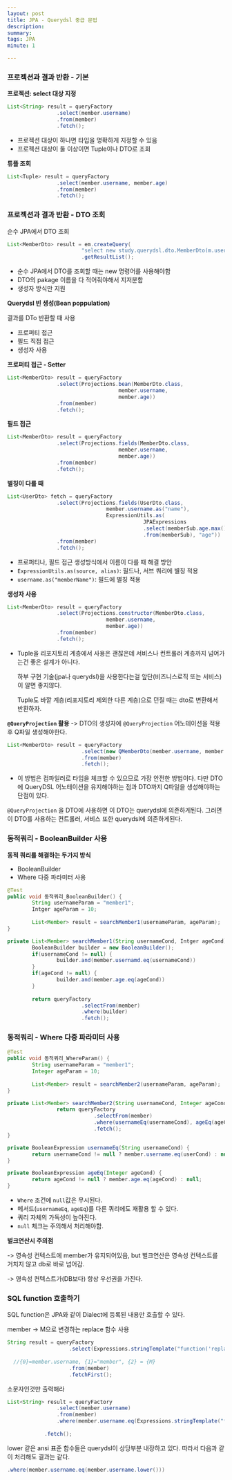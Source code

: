 ```yaml
---
layout: post
title: JPA - Querydsl 중급 문법
description: 
summary: 
tags: JPA
minute: 1

---
```




### 프로젝션과 결과 반환 - 기본

**프로젝션: select 대상 지정**

```java
List<String> result = queryFactory
				.select(member.username)
				.from(member)
				.fetch();
```

- 프로젝션 대상이 하나면 타입을 명확하게 지정할 수 있음
- 프로젝션 대상이 둘 이상이면 Tuple이나 DTO로 조회



**튜플 조회**

```java
List<Tuple> result = queryFactory
				.select(member.username, member.age)
				.from(member)
				.fetch();
```



### 프로젝션과 결과 반환 - DTO 조회

순수 JPA에서 DTO 조회

```java
List<MemberDto> result = em.createQuery(
						"select new study.querydsl.dto.MemberDto(m.username, m.age) from Member m", MemberDto.class)
						.getResultList();
```

- 순수 JPA에서 DTO를 조회할 때는 new 명령어를 사용해야함
- DTO의 pakage 이름을 다 적어줘야해서 지저분함
- 생성자 방식만 지원



**Querydsl 빈 생성(Bean poppulation)**

결과를 DTo 반환할 때 사용

- 프로퍼티 접근
- 필드 직접 접근
- 생성자 사용

**프로퍼티 접근 - Setter**

```java
List<MemberDto> result = queryFactory
				.select(Projections.bean(MemberDto.class,
									member.username,
									member.age))
				.from(member)
				.fetch();
```



**필드 접근**

```java
List<MemberDto> result = queryFactory
				.select(Projections.fields(MemberDto.class,
									member.username,
									member.age))
				.from(member)
				.fetch();
```



**별칭이 다를 때**

```java
List<UserDto> fetch = queryFactory
				.select(Projections.fields(UserDto.class,
								member.username.as("name"),
								ExpressionUtils.as(
											JPAExpressions
											.select(memberSub.age.max())
											.from(memberSub), "age"))
				.from(member)
				.fetch();
```

- 프로퍼티나, 필드 접근 생성방식에서 이름이 다를 때 해결 방안
- `ExpressionUtils.as(source, alias)`: 필드나, 서브 쿼리에 별칭 적용
- `username.as("memberName")`: 필드에 별칭 적용



**생성자 사용**

```java
List<MemberDto> result = queryFactory
				.select(Projections.constructor(MemberDto.class,
								member.username,
								member.age))
				.from(member)
				.fetch();
```



- Tuple을 리포지토리 계층에서 사용은 괜찮은데 서비스나 컨트롤러 계층까지 넘어가는건 좋은 설계가 아니다.

  하부 구현 기술(jpa나 querydsl)을 사용한다는걸 앞단(비즈니스로직 또는 서비스)이 알면 좋지않다.

  Tuple도 바깥 계층(리포지토리 제외한 다른 계층)으로 던질 때는 dto로 변환해서 반환하자.



**`@QueryProjection` 활용** -> DTO의 생성자에 `@QueryProjection` 어노테이션을 적용 후 Q파일 생성해야한다.

```java
List<MemberDto> result = queryFactory
						.select(new QMemberDto(member.username, member.age))
						.from(member)
						.fetch();
```



- 이 방법은 컴파일러로 타입을 체크할 수 있으므로 가장 안전한 방법이다. 다만 DTO에 QueryDSL 어노테이션을 유지해야하는 점과 DTO까지 Q파일을 생성해야하는 단점이 있다.

`@QueryProjection` 을 DTO에 사용하면 이 DTO는 querydsl에 의존하게된다. 그러면 이 DTO를 사용하는 컨트롤러, 서비스 또한 querydsl에 의존하게된다. 





### 동적쿼리 - BooleanBuilder 사용

**동적 쿼리를 해결하는 두가지 방식**

- BooleanBuilder
- Where 다중 파라미터 사용

```java
@Test
public void 동적쿼리_BooleanBuilder() {
		String usernameParam = "member1";
		Intger ageParam = 10;
		
		List<Member> result = searchMember1(usernameParam, ageParam);
}

private List<Member> searchMember1(String usernameCond, Intger ageCond) }
		BooleanBuilder builder = new BooleanBuilder();
		if(usernameCond != null) {
				builder.and(member.usernamd.eq(usernameCond))
		}
		if(ageCond != null) {
				builder.and(member.age.eq(ageCond))
		}
		
		return queryFactory
						.selectFrom(member)
						.where(builder)
						.fetch();
```



### 동적쿼리 - Where 다중 파라미터 사용

```java
@Test
public void 동적쿼리_WhereParam() {
		String usernameParam = "member1";
		Integer ageParam = 10;
		
		List<Member> result = searchMember2(usernameParam, ageParam);
}

private List<Member> searchMember2(String usernameCond, Integer ageCond) {
				return queryFactory
							.selectFrom(member)
							.where(usernameEq(usernameCond), ageEq(ageCond))
							.fetch();
}

private BooleanExpression usernameEq(String usernameCond) {
  		return usernameCond != null ? member.username.eq(userCond) : null;
}

private BooleanExpression ageEq(Integer ageCond) {
  		return ageCond != null ? member.age.eq(ageCond) : null;
}

```



- `Where` 조건에 `null`값은 무시된다.
- 메서드(`usernameEq`, `ageEq`)를 다른 쿼리에도 재활용 할 수 있다.
- 쿼리 자체의 가독성이 높아진다.
- `null` 체크는 주의해서 처리해야함.



**벌크연산시 주의점**

-> 영속성 컨텍스트에 member가 유지되어있음, but 벌크연산은 영속성 컨텍스트를 거치지 않고 db로 바로 넘어감.

-> 영속성 컨텍스트가(DB보다) 항상 우선권을 가진다.



### SQL function 호출하기

SQL function은 JPA와 같이 Dialect에 등록된 내용만 호출할 수 있다.



member -> M으로 변경하는 replace 함수 사용

```java
String result = queryFactory
					.select(Expressions.stringTemplate("function('replace', {0}, {1}, {2})", 
																							member.username, "member", "M"))
  //{0}=member.username, {1}="member", {2} = {M}
					.from(member)
					.fetchFirst();
```



소문자인것만 출력해라

```java
List<String> result = queryFactory
				.select(member.username)
				.from(member)
				.where(member.username.eq(Expressions.stringTemplate("function('lower', {0})",
																															member.username)))
  			.fetch();
```

lower 같은 ansi 표준 함수들은 querydsl이 상당부분 내장하고 있다. 따라서 다음과 같이 처리해도 결과는 같다.

```java
.where(member.username.eq(member.username.lower()))
```

